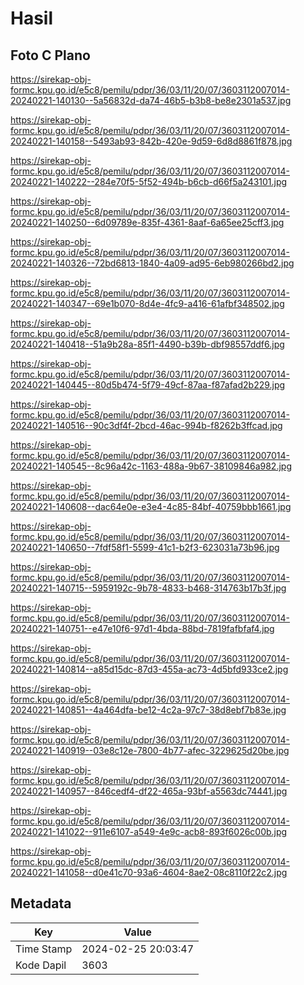 # Hasil

## Foto C Plano

https://sirekap-obj-formc.kpu.go.id/e5c8/pemilu/pdpr/36/03/11/20/07/3603112007014-20240221-140130--5a56832d-da74-46b5-b3b8-be8e2301a537.jpg

https://sirekap-obj-formc.kpu.go.id/e5c8/pemilu/pdpr/36/03/11/20/07/3603112007014-20240221-140158--5493ab93-842b-420e-9d59-6d8d8861f878.jpg

https://sirekap-obj-formc.kpu.go.id/e5c8/pemilu/pdpr/36/03/11/20/07/3603112007014-20240221-140222--284e70f5-5f52-494b-b6cb-d66f5a243101.jpg

https://sirekap-obj-formc.kpu.go.id/e5c8/pemilu/pdpr/36/03/11/20/07/3603112007014-20240221-140250--6d09789e-835f-4361-8aaf-6a65ee25cff3.jpg

https://sirekap-obj-formc.kpu.go.id/e5c8/pemilu/pdpr/36/03/11/20/07/3603112007014-20240221-140326--72bd6813-1840-4a09-ad95-6eb980266bd2.jpg

https://sirekap-obj-formc.kpu.go.id/e5c8/pemilu/pdpr/36/03/11/20/07/3603112007014-20240221-140347--69e1b070-8d4e-4fc9-a416-61afbf348502.jpg

https://sirekap-obj-formc.kpu.go.id/e5c8/pemilu/pdpr/36/03/11/20/07/3603112007014-20240221-140418--51a9b28a-85f1-4490-b39b-dbf98557ddf6.jpg

https://sirekap-obj-formc.kpu.go.id/e5c8/pemilu/pdpr/36/03/11/20/07/3603112007014-20240221-140445--80d5b474-5f79-49cf-87aa-f87afad2b229.jpg

https://sirekap-obj-formc.kpu.go.id/e5c8/pemilu/pdpr/36/03/11/20/07/3603112007014-20240221-140516--90c3df4f-2bcd-46ac-994b-f8262b3ffcad.jpg

https://sirekap-obj-formc.kpu.go.id/e5c8/pemilu/pdpr/36/03/11/20/07/3603112007014-20240221-140545--8c96a42c-1163-488a-9b67-38109846a982.jpg

https://sirekap-obj-formc.kpu.go.id/e5c8/pemilu/pdpr/36/03/11/20/07/3603112007014-20240221-140608--dac64e0e-e3e4-4c85-84bf-40759bbb1661.jpg

https://sirekap-obj-formc.kpu.go.id/e5c8/pemilu/pdpr/36/03/11/20/07/3603112007014-20240221-140650--7fdf58f1-5599-41c1-b2f3-623031a73b96.jpg

https://sirekap-obj-formc.kpu.go.id/e5c8/pemilu/pdpr/36/03/11/20/07/3603112007014-20240221-140715--5959192c-9b78-4833-b468-314763b17b3f.jpg

https://sirekap-obj-formc.kpu.go.id/e5c8/pemilu/pdpr/36/03/11/20/07/3603112007014-20240221-140751--e47e10f6-97d1-4bda-88bd-7819fafbfaf4.jpg

https://sirekap-obj-formc.kpu.go.id/e5c8/pemilu/pdpr/36/03/11/20/07/3603112007014-20240221-140814--a85d15dc-87d3-455a-ac73-4d5bfd933ce2.jpg

https://sirekap-obj-formc.kpu.go.id/e5c8/pemilu/pdpr/36/03/11/20/07/3603112007014-20240221-140851--4a464dfa-be12-4c2a-97c7-38d8ebf7b83e.jpg

https://sirekap-obj-formc.kpu.go.id/e5c8/pemilu/pdpr/36/03/11/20/07/3603112007014-20240221-140919--03e8c12e-7800-4b77-afec-3229625d20be.jpg

https://sirekap-obj-formc.kpu.go.id/e5c8/pemilu/pdpr/36/03/11/20/07/3603112007014-20240221-140957--846cedf4-df22-465a-93bf-a5563dc74441.jpg

https://sirekap-obj-formc.kpu.go.id/e5c8/pemilu/pdpr/36/03/11/20/07/3603112007014-20240221-141022--911e6107-a549-4e9c-acb8-893f6026c00b.jpg

https://sirekap-obj-formc.kpu.go.id/e5c8/pemilu/pdpr/36/03/11/20/07/3603112007014-20240221-141058--d0e41c70-93a6-4604-8ae2-08c8110f22c2.jpg


## Metadata

| Key        | Value               |
| ---------- | ------------------- |
| Time Stamp | 2024-02-25 20:03:47 |
| Kode Dapil | 3603                |



